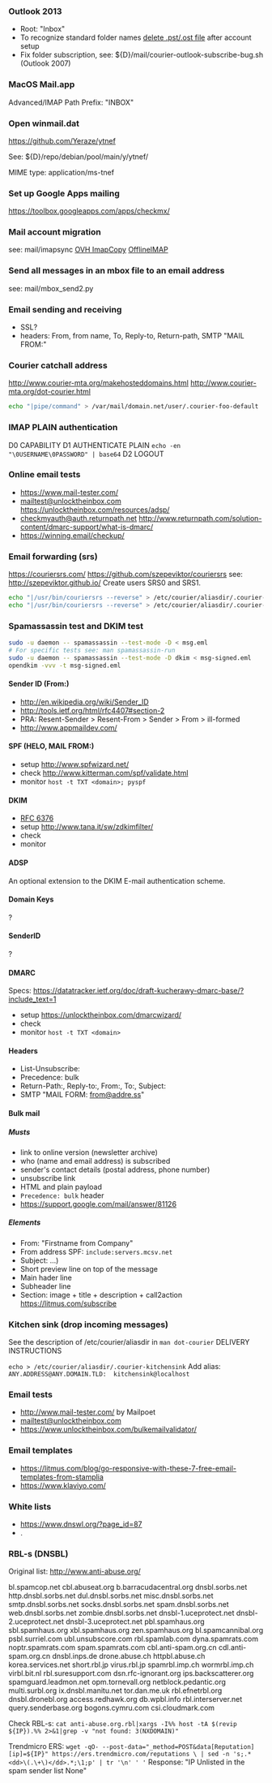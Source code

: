 ### Outlook 2013

- Root: "Inbox"
- To recognize standard folder names [delete .pst/.ost file](http://answers.microsoft.com/en-us/office/forum/office_2013_release-outlook/outlook-2013-with-imap-deleted-items-and-trash-i/9ec6e501-8e1a-45cf-bb90-cb9e2205d025)
after account setup
- Fix folder subscription, see: ${D}/mail/courier-outlook-subscribe-bug.sh (Outlook 2007)

### MacOS Mail.app

Advanced/IMAP Path Prefix: "INBOX"

### Open winmail.dat

https://github.com/Yeraze/ytnef

See: ${D}/repo/debian/pool/main/y/ytnef/

MIME type: application/ms-tnef

### Set up Google Apps mailing

https://toolbox.googleapps.com/apps/checkmx/

### Mail account migration

see: mail/imapsync
[OVH ImapCopy](https://ssl0.ovh.net/ie/imapcopy/)
[OfflineIMAP](https://github.com/OfflineIMAP/offlineimap)

### Send all messages in an mbox file to an email address

see: mail/mbox_send2.py

### Email sending and receiving

- SSL?
- headers: From, from name, To, Reply-to, Return-path, SMTP "MAIL FROM:"

### Courier catchall address

http://www.courier-mta.org/makehosteddomains.html
http://www.courier-mta.org/dot-courier.html

```bash
echo "|pipe/command" > /var/mail/domain.net/user/.courier-foo-default
```

### IMAP PLAIN authentication

D0 CAPABILITY
D1 AUTHENTICATE PLAIN
`echo -en "\0USERNAME\0PASSWORD" | base64`
D2 LOGOUT

### Online email tests

- https://www.mail-tester.com/
- mailtest@unlocktheinbox.com https://unlocktheinbox.com/resources/adsp/
- checkmyauth@auth.returnpath.net http://www.returnpath.com/solution-content/dmarc-support/what-is-dmarc/
- https://winning.email/checkup/<DOMAIN>

### Email forwarding (srs)

https://couriersrs.com/ https://github.com/szepeviktor/couriersrs
see: http://szepeviktor.github.io/
Create users SRS0 and SRS1.

```bash
echo "|/usr/bin/couriersrs --reverse" > /etc/courier/aliasdir/.courier-SRS0-default
echo "|/usr/bin/couriersrs --reverse" > /etc/courier/aliasdir/.courier-SRS1-default
```

### Spamassassin test and DKIM test

```bash
sudo -u daemon -- spamassassin --test-mode -D < msg.eml
# For specific tests see: man spamassassin-run
sudo -u daemon -- spamassassin --test-mode -D dkim < msg-signed.eml
opendkim -vvv -t msg-signed.eml
```

#### Sender ID (From:)

- http://en.wikipedia.org/wiki/Sender_ID
- http://tools.ietf.org/html/rfc4407#section-2
- PRA: Resent-Sender > Resent-From > Sender > From > ill-formed
- http://www.appmaildev.com/

#### SPF (HELO, MAIL FROM:)

- setup http://www.spfwizard.net/
- check http://www.kitterman.com/spf/validate.html
- monitor `host -t TXT <domain>; pyspf`

#### DKIM

- [RFC 6376](https://tools.ietf.org/html/rfc6376)
- setup http://www.tana.it/sw/zdkimfilter/
- check
- monitor

#### ADSP

An optional extension to the DKIM E-mail authentication scheme.

#### Domain Keys

?

#### SenderID

?

#### DMARC

Specs: https://datatracker.ietf.org/doc/draft-kucherawy-dmarc-base/?include_text=1

- setup https://unlocktheinbox.com/dmarcwizard/
- check
- monitor `host -t TXT <domain>`

#### Headers

- List-Unsubscribe: <URL>
- Precedence: bulk
- Return-Path:, Reply-to:, From:, To:, Subject:
- SMTP "MAIL FORM: <from@addre.ss>"

#### Bulk mail

##### Musts

- link to online version (newsletter archive)
- who (name and email address) is subscribed
- sender's contact details (postal address, phone number)
- unsubscribe link
- HTML and plain payload
- `Precedence: bulk` header
- https://support.google.com/mail/answer/81126

##### Elements

- From: "Firstname from Company"
- From address SPF: `include:servers.mcsv.net`
- Subject: ...)
- Short preview line on top of the message
- Main hader line
- Subheader line
- Section: image + title + description + call2action  https://litmus.com/subscribe

### Kitchen sink (drop incoming messages)

See the description of /etc/courier/aliasdir in `man dot-courier` DELIVERY INSTRUCTIONS

`echo > /etc/courier/aliasdir/.courier-kitchensink`
Add alias: `ANY.ADDRESS@ANY.DOMAIN.TLD:  kitchensink@localhost`

### Email tests

- http://www.mail-tester.com/ by Mailpoet
- mailtest@unlocktheinbox.com
- https://www.unlocktheinbox.com/bulkemailvalidator/

### Email templates

- https://litmus.com/blog/go-responsive-with-these-7-free-email-templates-from-stamplia
- https://www.klaviyo.com/

### White lists

- https://www.dnswl.org/?page_id=87
- .

### RBL-s (DNSBL)

Original list: http://www.anti-abuse.org/

bl.spamcop.net
cbl.abuseat.org
b.barracudacentral.org
dnsbl.sorbs.net
http.dnsbl.sorbs.net
dul.dnsbl.sorbs.net
misc.dnsbl.sorbs.net
smtp.dnsbl.sorbs.net
socks.dnsbl.sorbs.net
spam.dnsbl.sorbs.net
web.dnsbl.sorbs.net
zombie.dnsbl.sorbs.net
dnsbl-1.uceprotect.net
dnsbl-2.uceprotect.net
dnsbl-3.uceprotect.net
pbl.spamhaus.org
sbl.spamhaus.org
xbl.spamhaus.org
zen.spamhaus.org
bl.spamcannibal.org
psbl.surriel.com
ubl.unsubscore.com
rbl.spamlab.com
dyna.spamrats.com
noptr.spamrats.com
spam.spamrats.com
cbl.anti-spam.org.cn
cdl.anti-spam.org.cn
dnsbl.inps.de
drone.abuse.ch
httpbl.abuse.ch
korea.services.net
short.rbl.jp
virus.rbl.jp
spamrbl.imp.ch
wormrbl.imp.ch
virbl.bit.nl
rbl.suresupport.com
dsn.rfc-ignorant.org
ips.backscatterer.org
spamguard.leadmon.net
opm.tornevall.org
netblock.pedantic.org
multi.surbl.org
ix.dnsbl.manitu.net
tor.dan.me.uk
rbl.efnetrbl.org
dnsbl.dronebl.org
access.redhawk.org
db.wpbl.info
rbl.interserver.net
query.senderbase.org
bogons.cymru.com
csi.cloudmark.com

Check RBL-s:
`cat anti-abuse.org.rbl|xargs -I%% host -tA $(revip ${IP}).%% 2>&1|grep -v "not found: 3(NXDOMAIN)"`

Trendmicro ERS:
`wget -qO- --post-data="_method=POST&data[Reputation][ip]=${IP}" https://ers.trendmicro.com/reputations \
    | sed -n 's;.*<dd>\(.\+\)</dd>.*;\1;p' | tr '\n' ' '`
Response:
"IP Unlisted in the spam sender list None"
